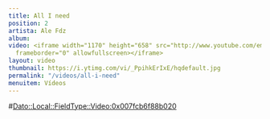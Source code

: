 ```yaml
---
title: All I need
position: 2
artista: Ale Fdz
album: 
video: <iframe width="1170" height="658" src="http://www.youtube.com/embed/_PpihkErIxE?rel=0"
  frameborder="0" allowfullscreen></iframe>
layout: video
thumbnail: https://i.ytimg.com/vi/_PpihkErIxE/hqdefault.jpg
permalink: "/videos/all-i-need"
menuitem: Vídeos
---
```


#<Dato::Local::FieldType::Video:0x007fcb6f88b020>